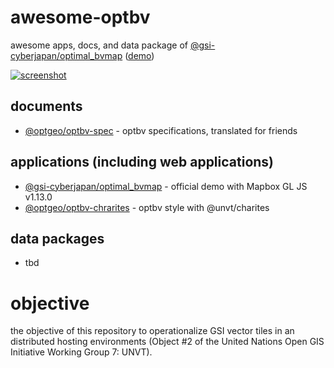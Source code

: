 # awesome-optbv
awesome apps, docs, and data package of [@gsi-cyberjapan/optimal_bvmap](https://github.com/gsi-cyberjapan/optimal_bvmap) ([demo](https://gsi-cyberjapan.github.io/optimal_bvmap/#14.33/36.61776/137.622))

[![screenshot](https://repository-images.githubusercontent.com/533224534/1257c51e-bf4c-4158-8e0d-0343f003f4dd)](https://gsi-cyberjapan.github.io/optimal_bvmap/#14.33/36.61776/137.622)

## documents
- [@optgeo/optbv-spec](https://github.com/optgeo/optbv-spec) - optbv specifications, translated for friends

## applications (including web applications)
- [@gsi-cyberjapan/optimal_bvmap](https://gsi-cyberjapan.github.io/optimal_bvmap/) - official demo with Mapbox GL JS v1.13.0
- [@optgeo/optbv-chrarites](https://github.com/optgeo/optbv-charites) - optbv style with @unvt/charites

## data packages
- tbd

# objective
the objective of this repository to operationalize GSI vector tiles in an distributed hosting environments (Object #2 of the United Nations Open GIS Initiative Working Group 7: UNVT).
